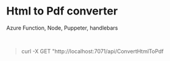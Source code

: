 # Html to Pdf converter

Azure Function, Node, Puppeter, handlebars

</br>

 > curl -X GET "http://localhost:7071/api/ConvertHtmlToPdf